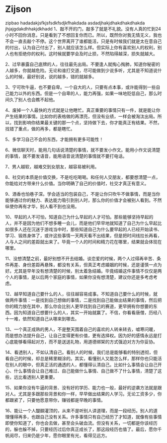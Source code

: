 # Zijson
zipbao
 hadadakjsfkjsfsdkfsdjkfhakdada
asdadjhakjdhakdhakdhakda
jhjajgdakdhhakjdkhadd
1、敲不开的门，敲多了就是不礼貌。没有人真的忙到24小时不回你消息，只是看到了不想回复你而已。所以，既然你对我无情无义，我也不会一直去敲个不停。这个世界离开了谁都能活，只是有时候我们就是太在意自己的付出，认为自己付出了，别人就应该怎么样。但实际上你有喜欢别人的权利，别人也有拒绝你的权利。这时候就要学会及时止损，不然陷得越深，损失就越大。

2、过早暴露自己底牌的人，往往最先出局。不要逢人就掏心掏肺，知道你秘密的人越多，你就越危险。无论和谁打交道，尽可能做到少说多听，尤其是不知道说什么的时候，最好别说，说的越多，错的就越多。

3、宁可吹牛逼，也不要自卑。一个自大的人，只要有点本事，或许能得到一些自己能力以外的东西。但是一个自卑的人，能力再强，如果一味地贬低自己，那么时间久了别人也会瞧不起他。

4、废掉一个人最快的方式就是让他瞎忙。真正重要的事情只有一件，就是能让你产生结果的事情。比如你的表格做的再漂亮，但没有业绩，一样会被淘汰出局。所以，找到影响你结果最关键的那一个点，坚持做下去，你才能真正有结果。不然，找错了重点，做的再多，都是瞎忙。

5、多学习自己不会的东西，才能拥有更多可能性！

6、微信聊天时，能用几句话说清楚的事情，就不要发小作文。能用小作文说清楚的事情，就不要发语音，能用语音说清楚的事情就不要打电话。

7、男人越软，越难交到女朋友，越容易被利用。

8、社交的本质是价值交换，不是吃吃喝喝。和任何人交朋友，都要想清楚一点，你能给对方带来什么价值。当你明确了自己的价值时，社交才真正有意义。

9、酒香也怕巷子深。学会适当的包装自己，不是让你只吹牛不做事情，而是当你能够通过你的魅力、表达能力吸引到别人时，那么你的价值才会被别人看到。不然纵使你再有才华，别人看不到也没用。

10、早起的人不可怕，知道自己为什么早起的人才可怕。那些能够坚持早起的人，并不是因为他们不想多睡一会儿，而是他们早早地就知道了自己为什么早起比如很多人还在沉迷于游戏当中时，那些知道自己为什么要早起的人已经开始读书、学习、锻炼身体了，或许这些事情一天两天看不出结果，但是把时间线拉长再看，人与人之间的差距就出来了。毕竟一个人的时间和精力花在哪里，结果就会体现在哪里。

11、没想清楚之前，最好别想不开去结婚。谈恋爱的时候，两个人过得再辛苦、条件再差、身份差距再悬殊，都没有关系，但真正考虑婚姻的时候，还是谨慎一点为好。尤其是早年没有想清楚的时候，别太着急结婚。毕竟结婚这件事情不仅仅是两个人的事情，是以后两个家庭的事情，如果你没有想清楚，建议你还是多考虑考虑。

12、越早知道自己要什么的人，往往越容易成事。不知道自己要什么的时候，就做两件事情：一是找到自己想做的事情，二是找到自己能做出结果的事情，然后把你的精力放在其中，那么你会比别人更早找到自己的赛道，更早拥有你想要的东西。因为知道自己想要什么的人，其实一开始就赢了。不信，你看看唐僧，历经八十一难，依然知道自己从哪来到哪去。

13、一个真正成熟的男人，不是整天围着自己的喜欢的人转来转去，嘘寒问暖，而是想办法提升自己，让自己变得更有价值，更有选择权。因为好的感情永远是打心底能够看得起对方，而不是送送礼物，用道德绑架的方式强迫对方为你妥协。

14、看透别人，不如认清自己。看别人的时候，我们总是能够看的特别透彻，但看自己的时候，却总是稀里糊涂的。其实，看懂别人又能怎么样，那样你也只能活在别人的眼中，但真正活的通透的人，都懂得认清自己。比如什么事情会让自己开心、什么事情会让自己难过、自己能做什么事情、自己做不了什么事情，清楚了这些，远比看透别人更重要。

15、如果你没有牛逼的背景、没有好的学历、能力也一般，最好的逆袭方法就是跟对人。尤其是多跟那些背景和你一样，早早做出结果的人学习。无论工资多少，你都跟紧了，只要他愿意带你，赚钱都是早晚的事情。

16、能让一个人醍醐灌顶的，从来不是听别人讲道理，而是一段经历。别人的道理懂得再多，也跟自己没有关系。许多事情只有自己经历了才知道，就像有些事情即使你知道了，你也会去做，甚至会头破血流。但没有关系，一切都是你该经历的，躲也躲不掉，只要经历过后你真正成长了，那这段经历也值了。最后，愿你千帆阅尽，归来仍是少年，愿你眼里有光，看得见远方。 

